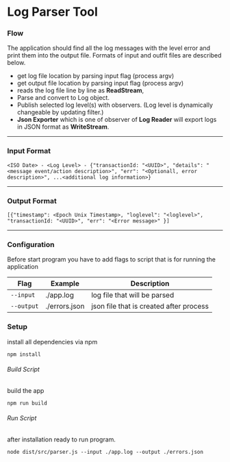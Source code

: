 # Log Parser Tool

### Flow

The application should find all the log messages with the level error and print them into the output file. Formats of input and outfit files are described below.
* get log file location by parsing input flag (process argv)
* get output file location by parsing input flag (process argv)
* reads the log file line by line as **ReadStream**,
* Parse and convert to Log object.
* Publish selected log level(s) with observers. (Log level is dynamically changeable by updating filter.)
* **Json Exporter** which is one of observer of **Log Reader** will export logs in JSON format as **WriteStream**.
---
### Input Format

```
<ISO Date> - <Log Level> - {"transactionId: "<UUID>", "details": "<message event/action description>", "err": "<Optionall, error description>", ...<additional log information>}
```
---

### Output Format

```
[{"timestamp": <Epoch Unix Timestamp>, "loglevel": "<loglevel>", "transactionId: "<UUID>", "err": "<Error message>" }]
```
---

### Configuration
Before start program you have to add flags to script that is for running the application

|       Flag        | Example | Description                   |
|-------------------|---------|-------------------------------|
| `--input`         |./app.log| log file that will be parsed     |
| `--output`        |./errors.json| json file that is created after process  |

### Setup
install all dependencies via npm
```shell
npm install
```

###### Build Script
build the app
```shell
npm run build
```

###### Run Script
after installation ready to run program.
```shell
node dist/src/parser.js --input ./app.log --output ./errors.json
```
